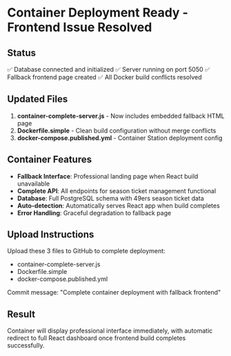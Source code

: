 # Container Deployment Ready - Frontend Issue Resolved

## Status
✅ Database connected and initialized
✅ Server running on port 5050
✅ Fallback frontend page created
✅ All Docker build conflicts resolved

## Updated Files
1. **container-complete-server.js** - Now includes embedded fallback HTML page
2. **Dockerfile.simple** - Clean build configuration without merge conflicts
3. **docker-compose.published.yml** - Container Station deployment config

## Container Features
- **Fallback Interface**: Professional landing page when React build unavailable
- **Complete API**: All endpoints for season ticket management functional
- **Database**: Full PostgreSQL schema with 49ers season ticket data
- **Auto-detection**: Automatically serves React app when build completes
- **Error Handling**: Graceful degradation to fallback page

## Upload Instructions
Upload these 3 files to GitHub to complete deployment:
- container-complete-server.js
- Dockerfile.simple
- docker-compose.published.yml

Commit message: "Complete container deployment with fallback frontend"

## Result
Container will display professional interface immediately, with automatic redirect to full React dashboard once frontend build completes successfully.
